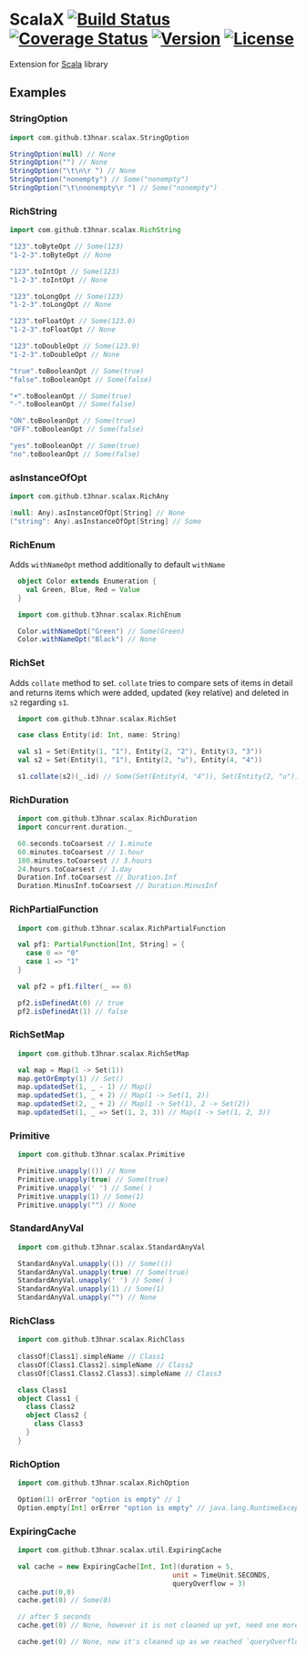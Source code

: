 # ScalaX [![Build Status](https://travis-ci.org/t3hnar/scalax.svg)](https://travis-ci.org/t3hnar/scalax) [![Coverage Status](https://coveralls.io/repos/t3hnar/scalax/badge.svg)](https://coveralls.io/r/t3hnar/scalax) [![Version](https://img.shields.io/maven-central/v/com.github.t3hnar/scalax_2.12.svg?label=version)](http://search.maven.org/#search%7Cga%7C1%7Cg%3Acom.github.t3hnar%20AND%20scalax) [![License](https://img.shields.io/badge/License-Apache%202.0-orange.svg)](https://opensource.org/licenses/Apache-2.0)

Extension for [Scala](http://www.scala-lang.org) library

## Examples

### StringOption

```scala
import com.github.t3hnar.scalax.StringOption

StringOption(null) // None
StringOption("") // None
StringOption("\t\n\r ") // None
StringOption("nonempty") // Some("nonempty")
StringOption("\t\nnonempty\r ") // Some("nonempty")
```

### RichString

```scala
import com.github.t3hnar.scalax.RichString

"123".toByteOpt // Some(123)
"1-2-3".toByteOpt // None

"123".toIntOpt // Some(123)
"1-2-3".toIntOpt // None

"123".toLongOpt // Some(123)
"1-2-3".toLongOpt // None

"123".toFloatOpt // Some(123.0)
"1-2-3".toFloatOpt // None

"123".toDoubleOpt // Some(123.0)
"1-2-3".toDoubleOpt // None

"true".toBooleanOpt // Some(true)
"false".toBooleanOpt // Some(false)

"+".toBooleanOpt // Some(true)
"-".toBooleanOpt // Some(false)

"ON".toBooleanOpt // Some(true)
"OFF".toBooleanOpt // Some(false)

"yes".toBooleanOpt // Some(true)
"no".toBooleanOpt // Some(false)
```

### asInstanceOfOpt

```scala
import com.github.t3hnar.scalax.RichAny

(null: Any).asInstanceOfOpt[String] // None
("string": Any).asInstanceOfOpt[String] // Some
```

### RichEnum

Adds `withNameOpt` method additionally to default `withName`

```scala
  object Color extends Enumeration {
    val Green, Blue, Red = Value
  }

  import com.github.t3hnar.scalax.RichEnum

  Color.withNameOpt("Green") // Some(Green)
  Color.withNameOpt("Black") // None
```

### RichSet

Adds `collate` method to set. `collate` tries to compare sets of items in detail
and returns items which were added, updated (key relative) and deleted in `s2` regarding `s1`.

```scala
  import com.github.t3hnar.scalax.RichSet

  case class Entity(id: Int, name: String)

  val s1 = Set(Entity(1, "1"), Entity(2, "2"), Entity(3, "3"))
  val s2 = Set(Entity(1, "1"), Entity(2, "u"), Entity(4, "4"))

  s1.collate(s2)(_.id) // Some(Set(Entity(4, "4")), Set(Entity(2, "u")), Set(3))
```

### RichDuration

```scala
  import com.github.t3hnar.scalax.RichDuration
  import concurrent.duration._

  60.seconds.toCoarsest // 1.minute
  60.minutes.toCoarsest // 1.hour
  180.minutes.toCoarsest // 3.hours
  24.hours.toCoarsest // 1.day
  Duration.Inf.toCoarsest // Duration.Inf
  Duration.MinusInf.toCoarsest // Duration.MinusInf
```

### RichPartialFunction
```scala
  import com.github.t3hnar.scalax.RichPartialFunction

  val pf1: PartialFunction[Int, String] = {
    case 0 => "0"
    case 1 => "1"
  }

  val pf2 = pf1.filter(_ == 0)

  pf2.isDefinedAt(0) // true
  pf2.isDefinedAt(1) // false
```

### RichSetMap

```scala
  import com.github.t3hnar.scalax.RichSetMap

  val map = Map(1 -> Set(1))
  map.getOrEmpty(1) // Set()
  map.updatedSet(1, _ - 1) // Map()
  map.updatedSet(1, _ + 2) // Map(1 -> Set(1, 2))
  map.updatedSet(2, _ + 2) // Map(1 -> Set(1), 2 -> Set(2))
  map.updatedSet(1, _ => Set(1, 2, 3)) // Map(1 -> Set(1, 2, 3))
```

### Primitive

```scala
  import com.github.t3hnar.scalax.Primitive

  Primitive.unapply(()) // None
  Primitive.unapply(true) // Some(true)
  Primitive.unapply(' ') // Some( )
  Primitive.unapply(1) // Some(1)
  Primitive.unapply("") // None
```

### StandardAnyVal

```scala
  import com.github.t3hnar.scalax.StandardAnyVal

  StandardAnyVal.unapply(()) // Some(())
  StandardAnyVal.unapply(true) // Some(true)
  StandardAnyVal.unapply(' ') // Some( )
  StandardAnyVal.unapply(1) // Some(1)
  StandardAnyVal.unapply("") // None
```

### RichClass

```scala
  import com.github.t3hnar.scalax.RichClass
  
  classOf[Class1].simpleName // Class1 
  classOf[Class1.Class2].simpleName // Class2
  classOf[Class1.Class2.Class3].simpleName // Class3

  class Class1
  object Class1 {
    class Class2
    object Class2 {
      class Class3
    }
  }
```

### RichOption

```scala
  import com.github.t3hnar.scalax.RichOption

  Option(1) orError "option is empty" // 1
  Option.empty[Int] orError "option is empty" // java.lang.RuntimeException

```


### ExpiringCache

```scala
  import com.github.t3hnar.scalax.util.ExpiringCache

  val cache = new ExpiringCache[Int, Int](duration = 5,
                                        unit = TimeUnit.SECONDS,
                                        queryOverflow = 3)
  cache.put(0,0)
  cache.get(0) // Some(0)

  // after 5 seconds
  cache.get(0) // None, however it is not cleaned up yet, need one more query to go

  cache.get(0) // None, now it's cleaned up as we reached `queryOverflow` limit
```